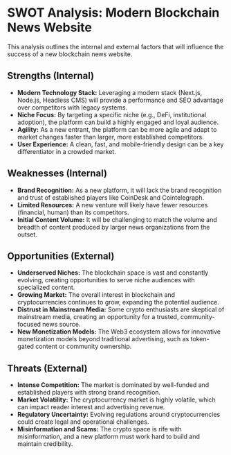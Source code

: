 # SWOT Analysis: Modern Blockchain News Website

This analysis outlines the internal and external factors that will influence the success of a new blockchain news website.

## Strengths (Internal)

- **Modern Technology Stack:** Leveraging a modern stack (Next.js, Node.js, Headless CMS) will provide a performance and SEO advantage over competitors with legacy systems.
- **Niche Focus:** By targeting a specific niche (e.g., DeFi, institutional adoption), the platform can build a highly engaged and loyal audience.
- **Agility:** As a new entrant, the platform can be more agile and adapt to market changes faster than larger, more established competitors.
- **User Experience:** A clean, fast, and mobile-friendly design can be a key differentiator in a crowded market.

## Weaknesses (Internal)

- **Brand Recognition:** As a new platform, it will lack the brand recognition and trust of established players like CoinDesk and Cointelegraph.
- **Limited Resources:** A new venture will likely have fewer resources (financial, human) than its competitors.
- **Initial Content Volume:** It will be challenging to match the volume and breadth of content produced by larger news organizations from the outset.

## Opportunities (External)

- **Underserved Niches:** The blockchain space is vast and constantly evolving, creating opportunities to serve niche audiences with specialized content.
- **Growing Market:** The overall interest in blockchain and cryptocurrencies continues to grow, expanding the potential audience.
- **Distrust in Mainstream Media:** Some crypto enthusiasts are skeptical of mainstream media, creating an opportunity for a trusted, community-focused news source.
- **New Monetization Models:** The Web3 ecosystem allows for innovative monetization models beyond traditional advertising, such as token-gated content or community ownership.

## Threats (External)

- **Intense Competition:** The market is dominated by well-funded and established players with strong brand recognition.
- **Market Volatility:** The cryptocurrency market is highly volatile, which can impact reader interest and advertising revenue.
- **Regulatory Uncertainty:** Evolving regulations around cryptocurrencies could create legal and operational challenges.
- **Misinformation and Scams:** The crypto space is rife with misinformation, and a new platform must work hard to build and maintain credibility.
